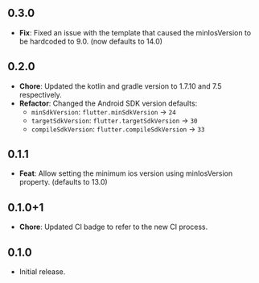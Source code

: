 ## 0.3.0

- **Fix**: Fixed an issue with the template that caused the minIosVersion to be hardcoded to 9.0. (now defaults to 14.0)

## 0.2.0

  - **Chore**: Updated the kotlin and gradle version to 1.7.10 and 7.5 respectively.
  - **Refactor**: Changed the Android SDK version defaults:
    - `minSdkVersion`: `flutter.minSdkVersion` -> `24`
    - `targetSdkVersion`: `flutter.targetSdkVersion` -> `30`
    - `compileSdkVersion`: `flutter.compileSdkVersion` -> `33`

## 0.1.1

  - **Feat**: Allow setting the minimum ios version using minIosVersion property. (defaults to 13.0)

## 0.1.0+1

  - **Chore**: Updated CI badge to refer to the new CI process.

## 0.1.0
- Initial release.
